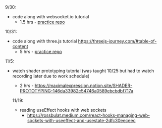 
9/30:
- code along with websocket.io tutorial 
  - 1.5 hrs - [practice repo](https://github.com/meganmckissack/web-socket-learning)

10/31:
- code along with three.js tutorial https://threejs-journey.com/#table-of-content
  - 5 hrs - [practice repo](https://github.com/meganmckissack/threejs-webgl-practice/tree/1fb20f26c810e0668877a51c81b7ad69b6c7d8e5)


11/5:
- watch shader prototyping tutorial (was taught 10/25 but had to watch recording later due to work schedule)
  - 2 hrs - https://maximalexpression.notion.site/SHADER-PROTOTYPING-146da33982c54746a0589ebcbdbf717a

  11/19:
  - reading useEffect hooks with web sockets
    - https://rossbulat.medium.com/react-hooks-managing-web-sockets-with-useeffect-and-usestate-2dfc30eeceec